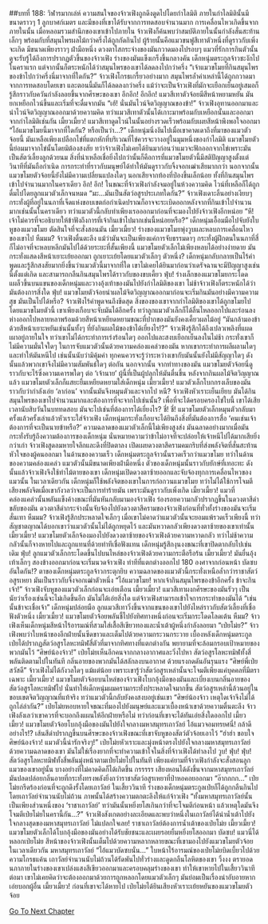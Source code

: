 ##บทที่ 188: วิฬารมากเล่ห์
ความสนใจของจ้าวเฟิงถูกดึงดูดไปโดยกำไลมิติ
ภายในกำไลมิตินั้นมีขนาดราวๆ 1 ลูกบาศก์เมตร และมีของที่เขาได้รับจากการทดสอบจำนวนมาก
การเคลื่อนไหวเกิดขึ้นจากภายในนั้น
เมื่อหลอมรวมสำนึกของเขาเข้าไปภายใน จ้าวเฟิงก็ค้นพบว่าสมบัติภายในนั้นกำลังสั่นสะท้านเล็กๆ พร้อมกับที่สมุนไพรผลไม้กว่าครึ่งได้ถูกกัดกินไป
ผู้ร้ายนั้นคือแมวขนฟูสีเทาตัวหนึ่งที่ดูราวกับเพิ่งจะเกิด มีขนาดเพียงราวๆ ฝ่ามือหนึ่ง ดวงตาใสกระจ่างของมันกวาดมองไปรอบๆ
แมวที่รักการกินตัวนั้นดูจะรับรู้ได้ถึงการปรากฏตัวขึ้นของจ้าวเฟิง ร่างของมันแข็งเกร็งขึ้นกลางคัน
เด็กหนุ่มตระกูลจ้าวชะงักไปในคราแรก แต่จากนั้นก็ตระหนักได้ว่าสมุนไพรของเขาได้ลดลงไปกว่าครึ่ง
“เจ้าแมวขโมยที่กินสมุนไพรของข้าไปกว่าครึ่งนี่มาจากที่ใดกัน?”
จ้าวเฟิงโกรธเกรี้ยวอย่างมาก
สมุนไพรล้ำค่าเหล่านี้ได้ถูกกวาดมาจากการทดสอบโดยเขา และตอนนี้มันก็ได้ลดลงกว่าครึ่ง แม้ว่าจะเป็นจ้าวเฟิงที่มักจะเยือกเย็นอยู่เสมอก็รู้สึกราวกับควันกำลังลอยขึ้นจากศีรษะของเขา
อึกอึก! อึกอึก!
แมวสีเทาตัวจ้อยมีสีหน้าหยามหยัน มันยกเหยือกไวน์ขึ้นและเริ่มที่จะดื่มจากมัน
“เฮ้! นั่นมันไวน์จิตวิญญาณของข้า!”
จ้าวเฟิงอุทานออกมาและนำไวน์จิตวิญญาณออกมาด้วยความคิด
ทว่าแมวสีเทาตัวนั้นได้เกาะมาพร้อมกับเหยือกนั้นและออกมาจากกำไลมิติเช่นกัน
เมี้ยวเมี้ยว!
แมวสีเทาดูดไวน์ในนั้นอย่างรวดเร็วพร้อมกับเผยสีหน้าพึงพอใจออกมา
“ไอ้แมวขโมยนี้มาจากที่ใดกัน? หรือเป็นว่า...?”
เด็กหนุ่มนิ่งงันไปเมื่อเขาคาดเดาถึงที่มาของแมวตัวจ้อยนี้
มันเหลือเพียงเปลือกไข่ที่แตกหักที่บริเวณที่ไข่ควรจะวางอยู่ในมุมหนึ่งของกำไลมิติ
แมวขโมยตัวนี้ย่อมมาจากไข่นั้นโดยมิต้องสงสัย ทว่าจ้าวเฟิงไม่เคยได้ยินมาก่อนว่าแมวจะฟักออกจากไข่เพราะมันเป็นสัตว์เลี้ยงลูกด้วยนม
สิ่งที่น่าเหลือเชื่อยิ่งไปกว่านั้นก็คือการที่แมวขโมยตัวนี้มีสติปัญญาสูงตั้งแต่วินาทีที่มันถือกำเนิด การกระทำที่ราวกับมนุษย์ได้ทำให้มันดูราวกับจิ้งจอกเฒ่าเสียมากกว่า
นอกจากนั้น แมวขโมยตัวจ้อยนี้ยังไม่มีความเปลี่ยนแปลงใดๆ นอกเสียจากท้องที่ป่องขึ้นเล็กน้อย ทั้งที่กินสมุนไพรเข้าไปจำนวนมากในคราเดียว
อึก! อึก!
ในขณะที่จ้าวเฟิงกำลังจมอยู่ในห้วงความคิด ไวน์ที่เหลือก็ได้ถูกดื่มไปโดยลูกแมวตัวเล็กจนหมด
“มะ...มันเป็นสัตว์อสูรประเภทใดกัน?”
จ้าวเฟิงเดาะลิ้นอย่างเงียบๆ
กระทั่งผู้ที่อยู่ในนภาที่เจ็ดแห่งขอบเขตก่อกำเนิดปราณก็อาจจะระเบิดออกหลังจากที่กินเข้าไปจำนวนมากเช่นนั้นในคราเดียว ทว่าแมวตัวนี้กลับทำเพียงเรอออกมาก่อนที่จะมองไปยังจ้าวเฟิงอีกหน่อย
“หึ! เจ้าไม่ควรที่จะอธิบายให้ข้าฟังถึงการที่เจ้ากินเข้าไปมากเช่นนี้หน่อยหรือ?”
เด็กหนุ่มเอื้อมมือไปจับยังใบหูของแมวขโมย ตัดสินใจที่จะสั่งสอนมัน
เมี้ยวเมี้ยว!
ร่างของแมวขโมยพุ่งวูบและหลบการเคลื่อนไหวของเขาไป
หืมมม?
จ้าวเฟิงตื่นตะลึง แม้ว่ามันจะเป็นเพียงแค่การจับธรรมดาๆ กระทั่งผู้ฝึกตนในนภาที่สี่ก็ไม่อาจที่จะหลบหลีกมันไปได้ด้วยระยะที่สั้นเพียงนี้
แมวขโมยตัวเล็กไม่เพียงหลบได้อย่างง่ายดาย มันกระทั่งแสดงสีหน้าเยาะเย้ยออกมา
ถูกเยาะเย้ยโดยแมวตัวเล็กๆ ตัวหนึ่ง?
เด็กหนุ่มกลับกลายเป็นไร้คำพูดและรู้สึกสงสัยมากยิ่งขึ้นว่าแมวตัวนี้มาจากที่ใด
เขาไม่เคยได้ยินมาก่อนว่าเดรัจฉานจะมีปัญญาสูงเช่นนี้ตั้งแต่เกิด และสามารถกลืนกินสมุนไพรได้ราวกับของขบเคี้ยว
ฟุ่บ!
ร่างเล็กของแมวขโมยกระโดดแผล็วขึ้นบนแขนของเด็กหนุ่มและวางอุ้งเท้าของมันไปยังกำไลมิติของเขา
ไม่ช้าจ้าวเฟิงก็ตระหนักได้ว่ามันต้องการสิ่งใด
ฟุ่บ!
แมวขโมยตัวจ้อยนำผลไม้จิตวิญญาณออกมาก่อนจะเริ่มกินมันอย่างมีความความสุข
มันเป็นไปได้หรือ?
จ้าวเฟิงไร้คำพูดจนถึงขีดสุด สิ่งของของเขาจากกำไลมิติของเขาได้ถูกขโมยไปโดยแมวขโมยตัวนี้
เขาเพียงเกือบจะจับมันได้อีกครั้ง ทว่าลูกแมวตัวเล็กก็ได้ลื่นไหลออกไปและร่อนลงห่างออกไปหลายหลาพร้อมด้วยสีหน้าเหยียดหยามขณะที่ปากของมันยังคงเคี้ยวผลไม้อยู่
“มันกล้ามองข้าด้วยสีหน้าเยาะหยันเช่นนั้นทั้งๆ ที่ยังกินผลไม้ของข้าได้เยี่ยงไร!?”
จ้าวเฟิงรู้สึกได้ถึงเปลวเพลิงที่แผดเผาอยู่ภายในใจ ทว่าเขาไม่ได้กระทำการเร่งร้อนใดๆ ออกไปและสงบเยือกเย็นลงในไม่ช้า
กระทั่งเขาก็ไม่มีความมั่นใจใดๆ ในการจับแมวตัวนั้นด้วยความคล่องแคล่วของมัน
หากเขากระทำการผลีผลามใดๆ และทำให้มันหนีไป เช่นนั้นนับว่ามิคุ้มค่า
ทุกคนควรจะรู้ว่าระหว่างเขากับมันนั้นยังไม่มีสัญญาใดๆ ดังนั้นแล้วพวกเขาจึงไม่มีความสัมพันธ์ใดๆ ต่อกัน
นอกจากนั้น จากท่าทางของมัน แมวขโมยตัวจ้อยนี่ดูราวกับจะไร้ซึ่งความเคารพใดๆ ต่อ ‘เจ้านาย’ ผู้นี้ที่เป็นผู้ปลุกให้มันตื่นขึ้น
หลังจากกินผลไม้จิตวิญญาณแล้ว แมวขโมยตัวเล็กก็แสยะยิ้มเหยียดหยามใส่เด็กหนุ่ม
เมี้ยวเมี้ยว!
แมวตัวเล็กโบกกรงเล็บของมันราวกับว่ากำลังเอ่ย ‘ลาก่อน’ จากนั้นมันจึงหมุนตัวและจากไป
หนี?
จ้าวเฟิงหัวเราะเย็นเยียบ มันได้กินสมุนไพรของเขาไปจำนวนมากและต้องการที่จะจากไปเช่นนั้น?
เพื่อที่จะได้ครอบครองไข่ใบนี้ เขาได้เสียเวลานับสิบวันในบททดสอบ มันจะไปเช่นที่ต้องการได้เยี่ยงไร?
ชี่! ชี่!
แมวขโมยตัวเล็กหมุนตัวกลับมาครั้งแล้วครั้งเล่าแล้วหัวเราะใส่จ้าวเฟิง เด็กหนุ่มกระทั่งเกือบจะได้ยินถึงสิ่งที่มันต้องการสื่อ ‘คนเช่นเจ้าต้องการที่จะเป็นนายข้าหรือ?’
ความฉลาดของแมวตัวเล็กนี้ไม่เพียงสูงส่ง มันฉลาดอย่างมากเมื่อมันกระทั่งรับรู้ถึงความต้องการของเด็กหนุ่ม
นั่นหมายความว่าข้าไม่อาจที่จะปล่อยให้เจ้าหนีไปได้มากเสียยิ่งกว่าเก่า
จ้าวเฟิงสูดลมหายใจลึกและดึงที่ปิดตาลง เปิดเผยดวงตาสีครามคมกริบที่ส่งพลังจิตที่สั่นสะท้านหัวใจของผู้คนออกมา
ในด้านของความเร็ว เด็กหนุ่มตระกูลจ้าวนั้นรวดเร็วกว่าแมวขโมย ทว่าในด้านของความคล่องแคล่ว แมวตัวนั้นมีขนาดเพียงฝ่ามือหนึ่ง ตัวของเด็กหนุ่มนั้นราวกับยักษ์ที่เทอะทะ
ดังนั้นแล้วจ้าวเฟิงจึงใช้ท่าไม้ตายของเขา เด็กหนุ่มเปิดดวงตาซ้ายออกและจับจ้องทุกการเคลื่อนไหวของแมวนั้น
ในเวลาเดียวกัน เด็กหนุ่มก็ใช้พลังจิตของเขาในการก่อกวนแมวขโมย ทว่าไม่ได้ใช้การโจมตีเสียงพลังจิตเมื่อเขากังวลว่าจะเป็นการทำร้ายมัน เพราะมันดูราวกับเพิ่งเกิด
เมี้ยวเมี้ยว!
แมวที่คล่องแคล่วนั้นพลันแข็งค้างขณะที่มันหันกลับมามองจ้าวเฟิง ร่องรอยความกลัวปรากฏขึ้นในดวงตาสีดำขลับของมัน
ดวงตาสีดำกระจ่างนั้นจับจ้องไปยังดวงตาสีครามของจ้าวเฟิงก่อนที่ทั่วทั้งร่างของมันจะเริ่มสั่นเทา
หืมมม?
จ้าวเฟิงรู้สึกประหลาดใจเล็กๆ เมื่อเขาไม่คาดว่าแมวตัวนั้นจะยอมแพ้รวดเร็วเพียงนี้
ทว่าสัญชาตญาณได้บอกเขาว่าแมวตัวนั้นไม่ได้ถูกหยุดไว้ และมันหวาดกลัวเพียงดวงตาซ้ายของเขาเท่านั้น
เมี้ยวเมี้ยว!
แมวขโมยตัวเล็กจ้องมองไปยังดวงตาซ้ายของจ้าวเฟิงด้วยความหวาดกลัว ทว่าไม่ช้าความกลัวนั้นก็จางหายไปและถูกแทนที่ด้วยท่าทีเชื่อฟังแทน
เด็กหนุ่มรู้สึกงุนงงขณะที่เขาปิดตากลับไปเช่นเดิม
ฟุ่บ!
ลูกแมวตัวเล็กกระโดดขึ้นไปบนไหล่ของจ้าวเฟิงด้วยความกระตือรือร้น
เมี้ยวเมี้ยว!
มันยื่นอุ้งเท้าเล็กๆ สองข้างออกมาก่อนจะเริ่มนวดจ้าวเฟิง
ท่าทีที่แตกต่างออกไป 180 องศาจากก่อนหน้า
บัดซบอันใดกัน!?
ตาของเด็กหนุ่มตระกูลจ้าวกระตุกยิบ ความฉลาดของแมวตัวนี้กระทั่งเหนือล้ำกว่าราชาสัตว์อสูรเหยา มันเป็นราวกับจิ้งจอกเฒ่าตัวหนึ่ง
“ไอ้แมวขโมย! หากเจ้ากินสมุนไพรของข้าอีกครั้ง ข้าจะกินเจ้า!”
จ้าวเฟิงจับหูของแมวตัวเล็กก่อนจะเอ่ยเตือน
เมี้ยวเมี้ยว!
แมวสีเทาผงกศีรษะของมันรัวๆ เป็นนัยว่าเรื่องเช่นนี้จะไม่เกิดขึ้นอีก
มันไม่ได้เอ่ยสิ่งใด แต่จ้าวเฟิงสามารถเข้าใจการกระทำของมันได้
“เช่นนั้นข้าจะเชื่อเจ้า”
เด็กหนุ่มปล่อยมือ ลูกแมวสีเทาวิ่งขึ้นจากแขนของเขาไปยังไหล่ราวกับสัตว์เลี้ยงที่เชื่อฟังตัวหนึ่ง
เมี้ยวเมี้ยว!
แมวขโมยตัวจ้อยพลันชี้ไปยังทิศทางหนึ่งก่อนจะเริ่มกระโดดโลดเต้น
หืมม?
จ้าวเฟิงเห็นเด็กหนุ่มสีหน้าไร้อารมณ์ที่สวมใส่เสื้อสีเขียวทองและน้ำเต้าผู้หนึ่งกำลังลอยมา
“เป่ยโม่ย?”
จ้าวเฟิงพบว่าใบหน้าของอีกฝ่ายนั้นซีดขาวและเต็มไปด้วยความกระวนกระวาย
เบื้องหลังเด็กหนุ่มตระกูลเป่ยได้ปรากฏสัตว์อสูรโลหะทมิฬสี่ตัวที่มาจากทิศทางที่แตกต่างกัน พยายามที่จะล้อมกรอบเป้าหมายของพวกมันไว้
“ศิษย์น้องจ้าว!”
เป่ยโม่ยเห็นอีกคนจากกลางอากาศและวิ่งไปหา
สัตว์อสูรโลหะทมิฬทั้งสี่พลันติดตามไปในทันที กลิ่นอายของพวกมันได้สลักลงบนอากาศ ด้วยแรงกดดันอันรุนแรง
“ศิษย์พี่เป่ย สวัสดี”
จ้าวเฟิงไม่ได้กังวลใดๆ แม้แต่น้อย เพราะเขารู้ว่าสัตว์อสูรเหล่านั้นจะโจมตีเพียงแค่บุคคลที่มีตราเฉพาะ
เมี้ยวเมี้ยว!
แมวขโมยตัวจ้อยบนไหล่ของจ้าวเฟิงโบกอุ้งมือของมันและเบี่ยงเบนกลิ่นอายของสัตว์อสูรโลหะทมิฬไป
นั่นทำให้เด็กหนุ่มผมครามกระทั่งประหลาดใจมากขึ้น สัตว์อสูรเหล่านี้ล้วนอยู่ในขอบเขตจิตวิญญาณที่แท้จริง ทว่าแมวตัวนี้กลับยังคงสงบอยู่เช่นเขา
“ศิษย์น้องจ้าว เหตุใดเจ้าจึงไม่ได้ถูกไล่ล่ากัน?”
เป่ยโม่ยหอบหายใจขณะที่มองไปยังมนุษย์และแมวเบื้องหน้าเขาด้วยความตื่นตะลึง
จ้าวเฟิงลังเลว่าเขาควรที่จะบอกถึงแผนให้อีกฝ่ายหรือไม่ ทว่าก่อนที่เขาจะได้ทันเอ่ยสิ่งใดออกไป
เมี้ยวเมี้ยว!
แมวขโมยตัวจ้อยโบกอุ้งมือของมันไปยังใจกลางมหาสมุทรเถาวัลย์
ไอ้แมวจอมทรยศนี่! กล้าดีอย่างไร!?
เส้นสีดำปรากฏขึ้นบนศีรษะของจ้าวเฟิงขณะที่เขาจับหูของสัตว์ตัวจ้อยเอาไว้
“ฮ่าฮ่า ขอบใจศิษย์น้องจ้าว! แมวตัวนี้น่ารักจริงๆ!”
เป่ยโม่ยหัวเราะและมุ่งหน้าตรงไปยังใจกลางมหาสมุทรเถาวัลย์
ด้วยความฉลาดของเขา มันไม่ใช่เรื่องยากที่จะทำความเข้าใจในสิ่งที่จ้าวเฟิงได้ทำลงไป
วูบ! ฟุ่บ! ฟุ่บ!
สัตว์อสูรโลหะทมิฬทั้งสี่พลันมุ่งหน้าตามเป่ยโม่ยไปในทันที
เพียงแค่ยามที่จ้าวเฟิงกำลังจะสั่งสอนลูกแมวของเขาอยู่นั้น บางอย่างที่ไม่คาดคิดก็ได้เกิดขึ้น
กรรรรร
เสียงหอนได้ดังขึ้นจากมหาสมุทรเถาวัลย์ มันปลดปล่อยกลิ่นอายที่กระทั่งทรงพลังยิ่งกว่าราชาสัตว์อสูรเหยาที่ป่าหอคอยออกมา
“อ๊ากกกก...”
เป่ยโม่ยกรีดร้องก่อนที่จะถูกดึงรั้งโดยเถาวัลย์
ในเสี้ยววินาที ร่างของเด็กหนุ่มตระกูลเป่ยก็ได้ถูกกลืนกินไปโดยเถาวัลย์จำนวนนับไม่ถ้วน
ภาพนั้นได้สร้างความตกตะลึงให้แก่จ้าวเฟิง
“ทั้งมหาสมุทรเถาวัลย์นั้นเป็นเพียงส่วนหนึ่งของ ‘ราชาเถาวัลย์’ ทว่ามันนั้นหยิ่งยโสเกินกว่าที่จะโจมตีก่อนหน้า แล้วเหตุใดมันจึงโจมตีเป่ยโม่ยในครานี้กัน...?”
จ้าวเฟิงสังเกตอย่างละเอียดและพบว่าหนึ่งในเถาวัลย์ได้นำน้ำเต้าไปยังใจกลางสุดของมหาสมุทรเถาวัลย์
ไม่แปลกใจเลย!
ราชาเถาวัลย์ต้องการน้ำเต้าของเป่ยโม่ย
เมี้ยวเมี้ยว!
แมวขโมยตัวเล็กได้โบกอุ้งมือของมันอย่างได้รับชัยชนะและเผยรอยยิ้มหยิ่งยโสออกมา
บัดซบ!
แมวนี่ได้หลอกเป่ยโม่ย
สีหน้าของจ้าวเฟิงนั้นเต็มไปด้วยความหลากหลายขณะที่เขามองไปยังแมวขโมยตัวจ้อย
ในเวลาเดียวกัน
มหาสมุทรเถาวัลย์
“ไอ้แมวบัดซบนั่น...”
ใบหน้าไร้อารมณ์ของเป่ยโม่ยบิดเบี้ยวไปด้วยความโกรธแค้น
เถาวัลย์จำนวนนับไม่ถ้วนได้รัดพันไปทั่วร่างและดูดกลืนโลหิตของเขา
วิ้งงง
ตรายอดนภาภายในร่างของเขาเปล่งแสงสีเขียวออกมาและครอบคลุมร่างของเขา ทำให้เขาหายไปในเสี้ยววินาทีต่อมา
เขาไม่เคยคิดว่าจะต้องออกมาด้วยการถูกหลอกโดยแมวตัวเล็กๆ มันย่อมเป็นเรื่องน่าอับอายหากเอ่ยบอกผู้อื่น
เมี้ยวเมี้ยว!
ก่อนที่เขาจะได้หายไป เป่ยโม่ยได้ยินเสียงหัวเราะเย้ยหยันของแมวขโมยตัวจ้อย


[Go To Next Chapter]( ./5.md)